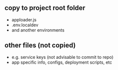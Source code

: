 ## copy to project root folder
- apploader.js
- .env.localdev
- and another environments

## other files (not copied)
- e.g. service keys (not advisable to commit to repo)
- app specific info, configs, deployment scripts, etc
